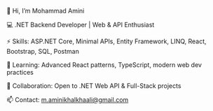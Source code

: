👋 Hi, I’m Mohammad Amini

💻 .NET Backend Developer | Web & API Enthusiast 

⚡ Skills: ASP.NET Core, Minimal APIs, Entity Framework, LINQ, React, Bootstrap, SQL, Postman

🌱 Learning: Advanced React patterns, TypeScript, modern web dev practices

💞️ Collaboration: Open to .NET Web API & Full-Stack projects

📫 Contact: m.aminikhalkhaali@gmail.com

